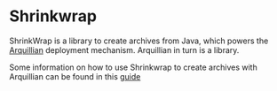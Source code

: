 # Shrinkwrap

ShrinkWrap is a library to create archives from Java, which powers the [Arquillian](https://github.com/arquillian)
deployment mechanism. Arquillian in turn is a library.

Some information on how to use Shrinkwrap to create archives with Arquillian can be found in this [guide](https://arquillian.org/guides/shrinkwrap_introduction/)
